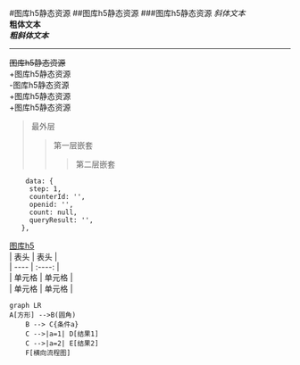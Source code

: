 #图库h5静态资源
##图库h5静态资源
###图库h5静态资源
*斜体文本*  
**粗体文本**  
***粗斜体文本***  
***
~~图库h5静态资源~~  
+图库h5静态资源  
    -图库h5静态资源  
+图库h5静态资源  
+图库h5静态资源  
> 最外层
> > 第一层嵌套
> > > 第二层嵌套  
```
    data: {
     step: 1,
     counterId: '',
     openid: '',
     count: null,
     queryResult: '',
   },  
```   
[图库h5](http://tu0.heiguang.com/m)  
|  表头   | 表头  |  
|  ----  | :----:  |  
| 单元格  | 单元格 |  
| 单元格  | 单元格 |  
```mermaid
graph LR
A[方形] -->B(圆角)
    B --> C{条件a}
    C -->|a=1| D[结果1]
    C -->|a=2| E[结果2]
    F[横向流程图]
```
